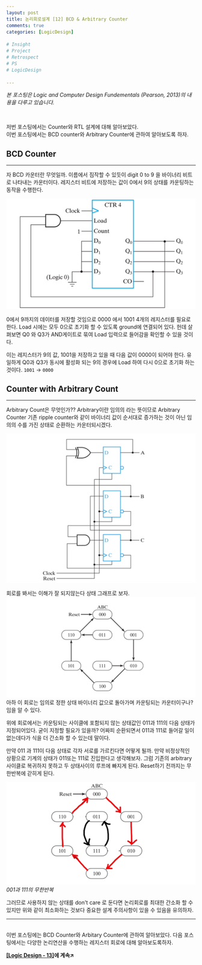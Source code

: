 ```yaml
---
layout: post
title: 논리회로설계 [12] BCD & Arbitrary Counter
comments: true
categories: [LogicDesign]

# Insight
# Project
# Retrospect
# PS
# LogicDesign

---
```


*본 포스팅은 Logic and Computer Design Fundementals (Pearson, 2013)의 내용을 다루고 있습니다.*

<br>

저번 포스팅에서는 Counter와 RTL 설계에 대해 알아보았다.  
이번 포스팅에서는 BCD counter와 Arbitrary Counter에 관하여 알아보도록 하자.
<br>

## BCD Counter
---

자 BCD 카운터란 무엇일까. 이름에서 짐작할 수 있듯이 digit 0 to 9 을 바이너리 비트로 나타내는 카운터이다. 레지스터 비트에 저장하는 값이 0에서 9의 상태를 카운팅하는 동작을 수행한다.

![picture 81](../images/715ef4feeeef482c24bbce975b6136e06ca2678d3d373b7fc8b3e944987ad08c.png)  

0에서 9까지의 데이터를 저장할 것임으로 0000 에서 1001 4개의 레지스터를 필요로 한다. Load 시에는 모두 0으로 초기화 할 수 있도록 ground에 연결되어 있다. 헌데 살펴보면 Q0 와 Q3가 AND게이트로 묶여 Load 입력으로 들어감을 확인할 수 있을 것이다.

이는 레지스터가 9의 값, 1001을 저장하고 있을 때 다음 값이 0000이 되어야 한다. 유일하게 Q0과 Q3가 동시에 활성화 되는 9의 경우에 Load 하여 다시 0으로 초기화 하는 것이다. `1001` → `0000`


## Counter with Arbitrary Count
---
Arbitrary Count은 무엇인가?? Arbitrary이란 임의의 라는 뜻이므로 Arbitrary Counter 기존 ripple counter와 같이 바이너리 값이 순서대로 증가하는 것이 아닌 임의의 수를 가진 상태로 순환하는 카운터되시겠다.

![picture 82](../images/3be984752684d2342820d8a202767be7312e8e0e0582b7babcc7131d649b7313.png)  

회로를 봐서는 이해가 잘 되지않는다 상태 그래프로 보자.
![picture 83](../images/fae8c6027e5a5c40c446167d69351c78e27779fcc3840aa40b3c26be213da5bd.png)  
아하 이 회로는 임의로 정한 상태 바이너리 값으로 돌아가며 카운팅되는 카운터이구나? 임을 알 수 있다.

위에 회로에서는 카운팅되는 사이클에 포함되지 않는 상태값인 011과 111의 다음 상태가 지정되어있다. 굳이 지정할 필요가 있을까? 어짜피 순환되면서 011과 111로 들어갈 일이 없는데다가 식을 더 간소화 할 수 있는데 말이다.

만약 011 과 111이 다음 상태로 각자 서로를 가르킨다면 어떻게 될까. 만약 비정상적인 상황으로 기계의 상태가 011또는 111로 진입한다고 생각해보자. 그럼 기존의 arbitrary 사이클로 복귀하지 못하고 두 상태사이의 루프에 빠지게 된다. Reset하기 전까지는 무한반복에 갇히게 된다.

![picture 84](../images/0143988ffbe316ab4dbf3c2662704b55af46d9e80ed819d64a454586df89dc9a.png)
*001과 111의 무한반복*

그러므로 사용하지 않는 상태를 don't care 로 둔다면 논리회로를 최대한 간소화 할 수 있지만 위와 같이 최소화하는 것보다 중요한 설계 주의사항이 있을 수 있음을 유의하자.


---
<br>
이번 포스팅에는 BCD Counter와 Arbitary Counter에 관하여 알아보았다. 다음 포스팅에서는 다양한 논리연산을 수행하는 레지스터 회로에 대해 알아보도록하자.
<br>

**[[Logic Design - 13]](../2021-06/logicdesign13)에 계속↗**